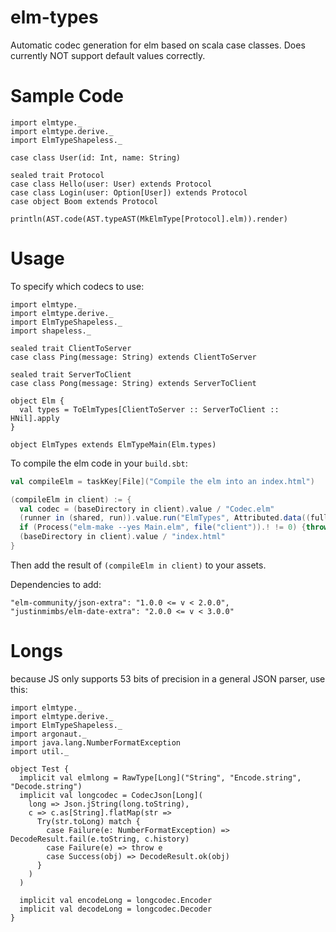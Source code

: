 # elm-types

Automatic codec generation for elm based on scala case classes. Does currently
NOT support default values correctly.

# Sample Code

```tut
import elmtype._
import elmtype.derive._
import ElmTypeShapeless._

case class User(id: Int, name: String)

sealed trait Protocol
case class Hello(user: User) extends Protocol
case class Login(user: Option[User]) extends Protocol
case object Boom extends Protocol

println(AST.code(AST.typeAST(MkElmType[Protocol].elm)).render)
```

# Usage

To specify which codecs to use:

```tut:silent
import elmtype._
import elmtype.derive._
import ElmTypeShapeless._
import shapeless._

sealed trait ClientToServer
case class Ping(message: String) extends ClientToServer

sealed trait ServerToClient
case class Pong(message: String) extends ServerToClient

object Elm {
  val types = ToElmTypes[ClientToServer :: ServerToClient :: HNil].apply
}

object ElmTypes extends ElmTypeMain(Elm.types)
```

To compile the elm code in your `build.sbt`:

```scala
val compileElm = taskKey[File]("Compile the elm into an index.html")

(compileElm in client) := {
  val codec = (baseDirectory in client).value / "Codec.elm"
  (runner in (shared, run)).value.run("ElmTypes", Attributed.data((fullClasspath in shared in Compile).value), Seq(codec.toString), streams.value.log)
  if (Process("elm-make --yes Main.elm", file("client")).! != 0) {throw new Exception("elm build failed!")}
  (baseDirectory in client).value / "index.html"
}
```

Then add the result of `(compileElm in client)` to your assets.

Dependencies to add:

```
"elm-community/json-extra": "1.0.0 <= v < 2.0.0",
"justinmimbs/elm-date-extra": "2.0.0 <= v < 3.0.0"
```

# Longs

because JS only supports 53 bits of precision in a general JSON parser, use this:

```tut:silent
import elmtype._
import elmtype.derive._
import ElmTypeShapeless._
import argonaut._
import java.lang.NumberFormatException
import util._

object Test {
  implicit val elmlong = RawType[Long]("String", "Encode.string", "Decode.string")
  implicit val longcodec = CodecJson[Long](
    long => Json.jString(long.toString),
    c => c.as[String].flatMap(str =>
      Try(str.toLong) match {
        case Failure(e: NumberFormatException) => DecodeResult.fail(e.toString, c.history)
        case Failure(e) => throw e
        case Success(obj) => DecodeResult.ok(obj)
      }
    )
  )

  implicit val encodeLong = longcodec.Encoder
  implicit val decodeLong = longcodec.Decoder
}
```
